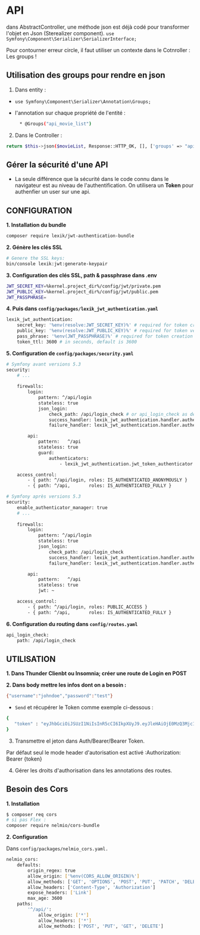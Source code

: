 # API

dans AbstractController, une méthode json est déjà codé pour transformer l'objet en Json (Sterealizer component).
`use Symfony\Component\Serializer\SerializerInterface;`


Pour contourner erreur circle, il faut utiliser un contexte dans le Cotnroller : Les groups !

## Utilisation des groups pour rendre en json

1. Dans entity :

- `use Symfony\Component\Serializer\Annotation\Groups;`


- l'annotation sur chaque propriété de l'entité :
```sh
     * @Groups("api_movie_list")
```

2. Dans le Controller :
```sh
return $this->json($movieList, Response::HTTP_OK, [], ['groups' => "api_movie_list"]);
```

## Gérer la sécurité d'une API

- La seule différence que la sécurité dans le code connu dans le navigateur est au niveau de l'authentification. On utilisera un **Token** pour authenfier un user sur une api.

## CONFIGURATION

**1. Installation du bundle**
```sh
composer require lexik/jwt-authentication-bundle
```

**2. Génère les clés SSL**
```sh
# Genere the SSL keys:
bin/console lexik:jwt:generate-keypair
```

**3. Configuration des clés SSL, path & passphrase dans .env**

```sh
JWT_SECRET_KEY=%kernel.project_dir%/config/jwt/private.pem
JWT_PUBLIC_KEY=%kernel.project_dir%/config/jwt/public.pem
JWT_PASSPHRASE=
```

**4. Puis dans `config/packages/lexik_jwt_authentication.yaml`**

```sh
lexik_jwt_authentication:
    secret_key: '%env(resolve:JWT_SECRET_KEY)%' # required for token creation
    public_key: '%env(resolve:JWT_PUBLIC_KEY)%' # required for token verification
    pass_phrase: '%env(JWT_PASSPHRASE)%' # required for token creation
    token_ttl: 3600 # in seconds, default is 3600
```

**5. Configuration de `config/packages/security.yaml`**
```sh
# Symfony avant versions 5.3
security:
    # ...
    
    firewalls:
        login:
            pattern: ^/api/login
            stateless: true
            json_login:
                check_path: /api/login_check # or api_login_check as defined in config/routes.yaml
                success_handler: lexik_jwt_authentication.handler.authentication_success
                failure_handler: lexik_jwt_authentication.handler.authentication_failure

        api:
            pattern:   ^/api
            stateless: true
            guard:
                authenticators:
                    - lexik_jwt_authentication.jwt_token_authenticator

    access_control:
        - { path: ^/api/login, roles: IS_AUTHENTICATED_ANONYMOUSLY }
        - { path: ^/api,       roles: IS_AUTHENTICATED_FULLY }
```

```sh
# Symfony après versions 5.3
security:
    enable_authenticator_manager: true
    # ...
    
    firewalls:
        login:
            pattern: ^/api/login
            stateless: true
            json_login:
                check_path: /api/login_check
                success_handler: lexik_jwt_authentication.handler.authentication_success
                failure_handler: lexik_jwt_authentication.handler.authentication_failure

        api:
            pattern:   ^/api
            stateless: true
            jwt: ~

    access_control:
        - { path: ^/api/login, roles: PUBLIC_ACCESS }
        - { path: ^/api,       roles: IS_AUTHENTICATED_FULLY }
```

**6. Configuration du routing dans `config/routes.yaml`**

```sh
api_login_check:
    path: /api/login_check
```

## UTILISATION

**1. Dans Thunder Clienbt ou Insomnia; créer une route de Login en POST**

**2. Dans body mettre les infos dont on a besoin :**
```sh
{"username":"johndoe","password":"test"}
```
- `Send` et récupérer le Token comme exemple ci-dessous :
```sh
{
   "token" : "eyJhbGciOiJSUzI1NiIsInR5cCI6IkpXUyJ9.eyJleHAiOjE0MzQ3Mjc1MzYsInVzZXJuYW1lIjoia29ybGVvbiIsImlhdCI6IjE0MzQ2NDExMzYifQ.nh0L_wuJy6ZKIQWh6OrW5hdLkviTs1_bau2GqYdDCB0Yqy_RplkFghsuqMpsFls8zKEErdX5TYCOR7muX0aQvQxGQ4mpBkvMDhJ4-pE4ct2obeMTr_s4X8nC00rBYPofrOONUOR4utbzvbd4d2xT_tj4TdR_0tsr91Y7VskCRFnoXAnNT-qQb7ci7HIBTbutb9zVStOFejrb4aLbr7Fl4byeIEYgp2Gd7gY"
}
```

3. Transmettre el jeton dans Auth/Bearer/Bearer Token.

Par défaut seul le mode header d'autorisation est activé :Authorization: Bearer {token}

4. Gérer les droits d'authorisation dans les annotations des routes.

## Besoin des Cors

**1. Installation**

```sh
$ composer req cors
# si pas Flex :
composer require nelmio/cors-bundle
```

**2. Configuration**

Dans `config/packages/nelmio_cors.yaml.`

```sh
nelmio_cors:
    defaults:
        origin_regex: true
        allow_origin: ['%env(CORS_ALLOW_ORIGIN)%']
        allow_methods: ['GET', 'OPTIONS', 'POST', 'PUT', 'PATCH', 'DELETE']
        allow_headers: ['Content-Type', 'Authorization']
        expose_headers: ['Link']
        max_age: 3600
    paths:
        '^/api/':
            allow_origin: ['*']
            allow_headers: ['*']
            allow_methods: ['POST', 'PUT', 'GET', 'DELETE']
```